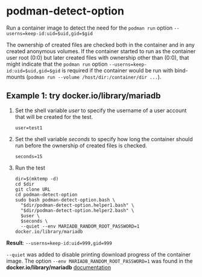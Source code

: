 # podman-detect-option
Run a container image to detect the need for the `podman run` option `--userns=keep-id:uid=$uid,gid=$gid`

The ownership of created files are checked both in the container and in any created anonymous volumes.
If the container started to run as the container user root (0:0) but later created files with
ownership other than (0:0), that might indicate that the `podman run` option `--userns=keep-id:uid=$uid,gid=$gid`
is required if the container would be run with bind-mounts (`podman run --volume /host/dir:/container/dir ...`).

## Example 1: try docker.io/library/mariadb

1. Set the shell variable _user_ to specify the username of a user account that will be created
   for the test.
   ```
   user=test1
   ```
2. Set the shell variable _seconds_ to specify how long the container should run
   before the ownership of created files is checked.
   ```
   seconds=15
   ```
3. Run the test
   ```
   dir=$(mktemp -d)
   cd $dir
   git clone URL
   cd podman-detect-option
   sudo bash podman-detect-option.bash \
     "$dir/podman-detect-option.helper1.bash" \
     "$dir/podman-detect-option.helper2.bash" \
     $user \
     $seconds \
     --quiet --env MARIADB_RANDOM_ROOT_PASSWORD=1 docker.io/library/mariadb     
   ```
__Result__: `--userns=keep-id:uid=999,gid=999`

`--quiet` was added to disable printing download progress of the container image.
The option `--env MARIADB_RANDOM_ROOT_PASSWORD=1` was found in the 
__docker.io/library/mariadb__ [documentation](https://hub.docker.com/_/mariadb)

